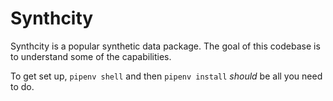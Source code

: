 # Synthcity

Synthcity is a popular synthetic data package. The goal of this codebase is to understand some of the capabilities.

To get set up, `pipenv shell` and then `pipenv install` _should_ be all you need to do.
